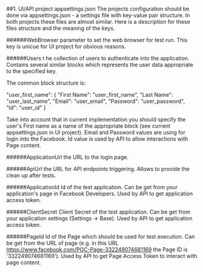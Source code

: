 ##1. UI/API project appsettings.json 
The projects configuration should be done via appsettings.json - a settings file with key-value pair structure. In both projects these files are almost similar. Here is a description for these files structure and the meaning of the keys.

######WebBrowser 
parameter to set the web browser for test run. This key is unicue for UI project for obvious reasons.

######Users t
he collection of users to authenticate into the application. Contains several similar blocks which represents the user data appropriate to the specified key.

The common block structure is: 

"user_first_name": { 
	"First Name": "user_first_name", 
	"Last Name": "user_last_name", 
	"Email": "user_email", 
	"Password": "user_password", 
	"Id": "user_id" 
}

Take into account that in current implementation you should specify the user's First name as a name of the appropriate block (see current appsettings.json in UI project). Email and Password values are using for login into the Facebook. Id value is used by API to allow interactions with Page content.

######ApplicationUrl 
the URL to the login page.

######ApiUrl 
the URL for API endpoints triggering. Allows to provide the clean up after tests.

######ApplicationId 
Id of the test application. Can be get from your application's page in Facebook Developers. Used by API to get application access token.

######ClientSecret 
Client Secret of the test application. Can be get from your application settings (Settings -> Base). Used by API to get application access token.

######PageId 
Id of the Page which should be used for test execution. Can be get from the URL of page (e.g. in this URL https://www.facebook.com/POC-Page-332249074681169 the Page ID is '332249074681169'). Used by API to get Page Access Token to interact with page content.